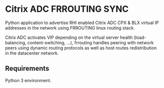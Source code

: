 # Citrix ADC FRROUTING SYNC
Python application to advertise RHI enabled Citrix ADC CPX & BLX virtual IP addresses in the network using FRROUTING linux routing stack.

Citrix ADC activates VIP depending on the virtual server health (load-balancing, content-switching, ...), frrouting handles peering with network peers using dynamic routing protocols as well as host routes redistribution in the datacenter network.

## Requirements 
Python 3 environment.